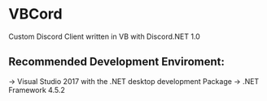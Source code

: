 # VBCord
Custom Discord Client written in VB with Discord.NET 1.0

## Recommended Development Enviroment:
-> Visual Studio 2017 with the .NET desktop development Package
-> .NET Framework 4.5.2
